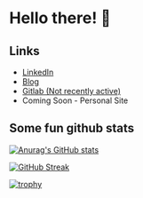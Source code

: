 # Hello there! 👋

## Links

* [LinkedIn](https://www.linkedin.com/in/tavish-pegram-61109136/)
* [Blog](https://github.com/tapegram/blog)
* [Gitlab (Not recently active)](https://gitlab.com/tapegram)
* Coming Soon - Personal Site

## Some fun github stats

[![Anurag's GitHub stats](https://github-readme-stats.vercel.app/api?username=tapegram)](https://github.com/anuraghazra/github-readme-stats)

[![GitHub Streak](https://github-readme-streak-stats.herokuapp.com/?user=tapegram)](https://git.io/streak-stats)

[![trophy](https://github-profile-trophy.vercel.app/?username=tapegram)](https://github.com/ryo-ma/github-profile-trophy)

